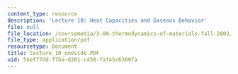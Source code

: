 ```yaml
---
content_type: resource
description: 'Lecture 10: Heat Capacities and Gaseous Behavior'
file: null
file_location: /coursemedia/3-00-thermodynamics-of-materials-fall-2002/5beff7ddf7bad261c450faf45c6369fa_lecture_10_oneside.PDF
file_type: application/pdf
resourcetype: Document
title: lecture_10_oneside.PDF
uid: 5beff7dd-f7ba-d261-c450-faf45c6369fa
---
```

